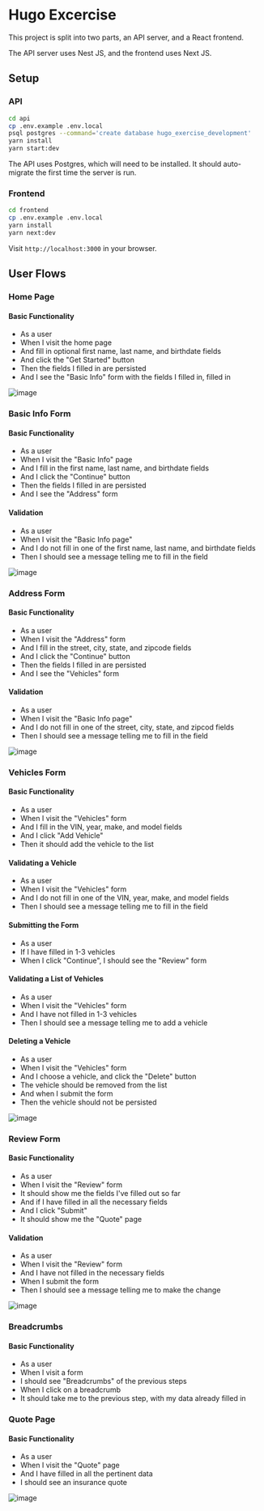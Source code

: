 Hugo Excercise
==============

This project is split into two parts, an API server, and a React frontend.

The API server uses Nest JS, and the frontend uses Next JS.

Setup
-----

### API

```sh
cd api
cp .env.example .env.local
psql postgres --command='create database hugo_exercise_development'
yarn install
yarn start:dev
```

The API uses Postgres, which will need to be installed. It should auto-migrate
the first time the server is run.

### Frontend

```sh
cd frontend
cp .env.example .env.local
yarn install
yarn next:dev
```

Visit `http://localhost:3000` in your browser.

User Flows
----------

### Home Page

#### Basic Functionality

* As a user
* When I visit the home page
* And fill in optional first name, last name, and birthdate fields
* And click the "Get Started" button
* Then the fields I filled in are persisted
* And I see the "Basic Info" form with the fields I filled in, filled in

![image](https://github.com/rjungemann/hugo-exercise/assets/49277/e9d7b5dc-d52f-4cef-b831-4c9fe13034ef)

### Basic Info Form

#### Basic Functionality

* As a user
* When I visit the "Basic Info" page
* And I fill in the first name, last name, and birthdate fields
* And I click the "Continue" button
* Then the fields I filled in are persisted
* And I see the "Address" form

#### Validation

* As a user
* When I visit the "Basic Info page"
* And I do not fill in one of the first name, last name, and birthdate fields
* Then I should see a message telling me to fill in the field

![image](https://github.com/rjungemann/hugo-exercise/assets/49277/f2d0e0fc-0e0d-4b8e-93e6-a1b0d2ca2e01)

### Address Form

#### Basic Functionality

* As a user
* When I visit the "Address" form
* And I fill in the street, city, state, and zipcode fields
* And I click the "Continue" button
* Then the fields I filled in are persisted
* And I see the "Vehicles" form

#### Validation

* As a user
* When I visit the "Basic Info page"
* And I do not fill in one of the street, city, state, and zipcod fields
* Then I should see a message telling me to fill in the field

![image](https://github.com/rjungemann/hugo-exercise/assets/49277/132c0dda-a614-4fb2-a5ab-f30eadc2f388)

### Vehicles Form

#### Basic Functionality

* As a user
* When I visit the "Vehicles" form
* And I fill in the VIN, year, make, and model fields
* And I click "Add Vehicle"
* Then it should add the vehicle to the list

#### Validating a Vehicle

* As a user
* When I visit the "Vehicles" form
* And I do not fill in one of the VIN, year, make, and model fields
* Then I should see a message telling me to fill in the field

#### Submitting the Form

* As a user
* If I have filled in 1-3 vehicles
* When I click "Continue", I should see the "Review" form

#### Validating a List of Vehicles

* As a user
* When I visit the "Vehicles" form
* And I have not filled in 1-3 vehicles
* Then I should see a message telling me to add a vehicle

#### Deleting a Vehicle

* As a user
* When I visit the "Vehicles" form
* And I choose a vehicle, and click the "Delete" button
* The vehicle should be removed from the list
* And when I submit the form
* Then the vehicle should not be persisted

![image](https://github.com/rjungemann/hugo-exercise/assets/49277/d010c930-36c0-4ef6-b678-17b2d81dd974)

### Review Form

#### Basic Functionality

* As a user
* When I visit the "Review" form
* It should show me the fields I've filled out so far
* And if I have filled in all the necessary fields
* And I click "Submit"
* It should show me the "Quote" page

#### Validation

* As a user
* When I visit the "Review" form
* And I have not filled in the necessary fields
* When I submit the form
* Then I should see a message telling me to make the change

![image](https://github.com/rjungemann/hugo-exercise/assets/49277/626e8a1f-8f17-475b-aced-a423915c137c)

### Breadcrumbs

#### Basic Functionality

* As a user
* When I visit a form
* I should see "Breadcrumbs" of the previous steps
* When I click on a breadcrumb
* It should take me to the previous step, with my data already filled in

### Quote Page

#### Basic Functionality

* As a user
* When I visit the "Quote" page
* And I have filled in all the pertinent data
* I should see an insurance quote

![image](https://github.com/rjungemann/hugo-exercise/assets/49277/95c5d6d7-9daf-4ab2-ad8d-007ea1c2cd76)
